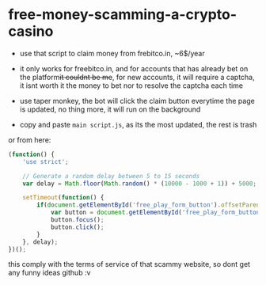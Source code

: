 # free-money-scamming-a-crypto-casino
* use that script to claim money from frebitco.in, ~6$/year

* it only works for freebitco.in, and for accounts that has already bet on the platform~~it couldnt be me~~, for new accounts, it will require a captcha, it isnt worth it the money to bet nor to resolve the captcha each time

* use taper monkey, the bot will click the claim button everytime the page is updated, no thing more, it will run on the background

* copy and paste `main script.js`, as its the most updated, the rest is trash

or from here:
```js
(function() {
    'use strict';

    // Generate a random delay between 5 to 15 seconds
    var delay = Math.floor(Math.random() * (10000 - 1000 + 1)) + 5000;

    setTimeout(function() {
        if(document.getElementById('free_play_form_button').offsetParent !== null) {
            var button = document.getElementById('free_play_form_button');
            button.focus();
            button.click();
        }
    }, delay);
})();
```
this comply with the terms of service of that scammy website, so dont get any funny ideas github :v
